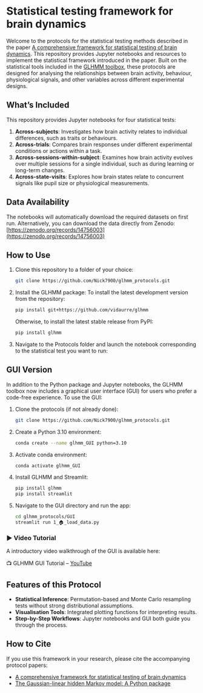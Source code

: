 
# Statistical testing framework for brain dynamics

Welcome to the protocols for the statistical testing methods described in the paper [A comprehensive framework for statistical testing of brain dynamics](https://arxiv.org/abs/2505.02541). This repository provides Jupyter notebooks and resources to implement the statistical framework introduced in the paper. Built on the statistical tools included in the [GLHMM toolbox](https://github.com/vidaurre/glhmm), these protocols are designed for analysing the relationships between brain activity, behaviour, physiological signals, and other variables across different experimental designs.

## What’s Included

This repository provides Jupyter notebooks for four statistical tests:

1. **Across-subjects**: Investigates how brain activity relates to individual differences, such as traits or behaviours.
2. **Across-trials**: Compares brain responses under different experimental conditions or actions within a task.
3. **Across-sessions-within-subject**: Examines how brain activity evolves over multiple sessions for a single individual, such as during learning or long-term changes.
4. **Across-state-visits**: Explores how brain states relate to concurrent signals like pupil size or physiological measurements.

## Data Availability

The notebooks will automatically download the required datasets on first run. Alternatively, you can download the data directly from Zenodo: [https://zenodo.org/records/14756003](https://zenodo.org/records/14756003)

## How to Use

1. Clone this repository to a folder of your choice:
   ```bash
   git clone https://github.com/Nick7900/glhmm_protocols.git
   ```

2. Install the GLHMM package:
   To install the latest development version from the repository:
   ```bash
   pip install git+https://github.com/vidaurre/glhmm
   ```

   Otherwise, to install the latest stable release from PyPI:
   ```bash
   pip install glhmm
   ```


3. Navigate to the Protocols folder and launch the notebook corresponding to the statistical test you want to run:

## GUI Version

In addition to the Python package and Jupyter notebooks, the GLHMM toolbox now includes a graphical user interface (GUI) for users who prefer a code-free experience. To use the GUI:

1. Clone the protocols (if not already done):
   ```bash
   git clone https://github.com/Nick7900/glhmm_protocols.git
   ```
   
2. Create a Python 3.10 environment:
   ```bash
   conda create --name glhmm_GUI python=3.10
   ```
3. Activate conda environment:
   ```bash
   conda activate glhmm_GUI
   ```
4. Install GLHMM and Streamlit:
   ```bash
   pip install glhmm
   pip install streamlit
   ```

5. Navigate to the GUI directory and run the app:
   ```bash
   cd glhmm_protocols/GUI
   streamlit run 1_🏠_load_data.py
   ```
### ▶️ Video Tutorial
A introductory video walkthrough of the GUI is available here:

📺 GLHMM GUI Tutorial – [YouTube](https://www.youtube.com/watch?v=XPcoK5zCPtU&t=1497s)

## Features of this Protocol

* **Statistical Inference**: Permutation-based and Monte Carlo resampling tests without strong distributional assumptions.
* **Visualisation Tools**: Integrated plotting functions for interpreting results.
* **Step-by-Step Workflows**: Jupyter notebooks and GUI both guide you through the process.

## How to Cite

If you use this framework in your research, please cite the accompanying protocol papers:  
* [A comprehensive framework for statistical testing of brain dynamics](https://arxiv.org/abs/2505.02541)
* [The Gaussian-linear hidden Markov model: A Python package](https://direct.mit.edu/imag/article/doi/10.1162/imag_a_00460/127499)
